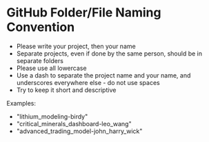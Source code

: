# GitHub Folder/File Naming Convention

- Please write your project, then your name
- Separate projects, even if done by the same person, should be in separate folders
- Please use all lowercase
- Use a dash to separate the project name and your name, and underscores everywhere else - do not use spaces
- Try to keep it short and descriptive

Examples: 
- "lithium_modeling-birdy"
- "critical_minerals_dashboard-leo_wang"
- "advanced_trading_model-john_harry_wick"
